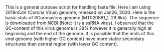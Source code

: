 This is a general purpose script for handling fasta file. Here i am using 2019nCoV (Corona Virus) genome, released on Jan26, 2020.
Here is the basic stats of #Coronavirus genome (MT020881_1, 29.8kb). The sequence is downloaded from NCBI (Note: It is a ssRNA virus).
I observed that the GC-content of this virus genome is 38% however it is generally high at beginning and the end of the genome. It is possible that the ends of this viral genome (with higher GC content) have more stable secondary structures than central region (with lower GC content).
